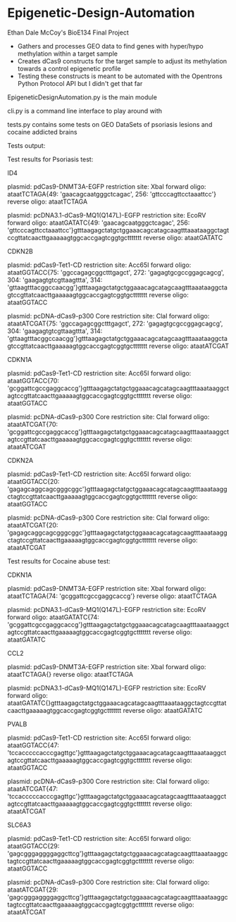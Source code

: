 # Epigenetic-Design-Automation

Ethan Dale McCoy's BioE134 Final Project

- Gathers and processes GEO data to find genes with hyper/hypo methylation within a target sample
- Creates dCas9 constructs for the target sample to adjust its methylation towards a control epigenetic profile
- Testing these constructs is meant to be automated with the Opentrons Python Protocol API but I didn't get that far

EpigeneticDesignAutomation.py is the main module

cli.py is a command line interface to play around with

tests.py contains some tests on GEO DataSets of psoriasis lesions and cocaine addicted brains

Tests output:

Test results for Psoriasis test:

ID4

plasmid: pdCas9-DNMT3A-EGFP
restriction site: XbaI
forward oligo: ataatTCTAGA{49: 'gaacagcaatgggctcagac', 256: 'gttcccagttcctaaattcc'}
reverse oligo: ataatTCTAGA

plasmid: pcDNA3.1-dCas9-MQ1(Q147L)-EGFP
restriction site: EcoRV
forward oligo: ataatGATATC{49: 'gaacagcaatgggctcagac', 256: 'gttcccagttcctaaattcc'}gtttaagagctatgctggaaacagcatagcaagtttaaataaggctagtccgttatcaacttgaaaaagtggcaccgagtcggtgcttttttt
reverse oligo: ataatGATATC

CDKN2B

plasmid: pdCas9-Tet1-CD
restriction site: Acc65I
forward oligo: ataatGGTACC{75: 'ggccagagcggctttgagct', 272: 'gagagtgcgccggagcagcg', 304: 'gaagagtgtcgttaagttta', 314: 'gttaagtttacggccaacgg'}gtttaagagctatgctggaaacagcatagcaagtttaaataaggctagtccgttatcaacttgaaaaagtggcaccgagtcggtgcttttttt
reverse oligo: ataatGGTACC

plasmid: pcDNA-dCas9-p300 Core
restriction site: ClaI
forward oligo: ataatATCGAT{75: 'ggccagagcggctttgagct', 272: 'gagagtgcgccggagcagcg', 304: 'gaagagtgtcgttaagttta', 314: 'gttaagtttacggccaacgg'}gtttaagagctatgctggaaacagcatagcaagtttaaataaggctagtccgttatcaacttgaaaaagtggcaccgagtcggtgcttttttt
reverse oligo: ataatATCGAT

CDKN1A

plasmid: pdCas9-Tet1-CD
restriction site: Acc65I
forward oligo: ataatGGTACC{70: 'gcggattcgccgaggcaccg'}gtttaagagctatgctggaaacagcatagcaagtttaaataaggctagtccgttatcaacttgaaaaagtggcaccgagtcggtgcttttttt
reverse oligo: ataatGGTACC

plasmid: pcDNA-dCas9-p300 Core
restriction site: ClaI
forward oligo: ataatATCGAT{70: 'gcggattcgccgaggcaccg'}gtttaagagctatgctggaaacagcatagcaagtttaaataaggctagtccgttatcaacttgaaaaagtggcaccgagtcggtgcttttttt
reverse oligo: ataatATCGAT

CDKN2A

plasmid: pdCas9-Tet1-CD
restriction site: Acc65I
forward oligo: ataatGGTACC{20: 'gagagcaggcagcgggcggc'}gtttaagagctatgctggaaacagcatagcaagtttaaataaggctagtccgttatcaacttgaaaaagtggcaccgagtcggtgcttttttt
reverse oligo: ataatGGTACC

plasmid: pcDNA-dCas9-p300 Core
restriction site: ClaI
forward oligo: ataatATCGAT{20: 'gagagcaggcagcgggcggc'}gtttaagagctatgctggaaacagcatagcaagtttaaataaggctagtccgttatcaacttgaaaaagtggcaccgagtcggtgcttttttt
reverse oligo: ataatATCGAT

Test results for Cocaine abuse test:

CDKN1A

plasmid: pdCas9-DNMT3A-EGFP
restriction site: XbaI
forward oligo: ataatTCTAGA{74: 'gcggattcgccgaggcaccg'}
reverse oligo: ataatTCTAGA

plasmid: pcDNA3.1-dCas9-MQ1(Q147L)-EGFP
restriction site: EcoRV
forward oligo: ataatGATATC{74: 'gcggattcgccgaggcaccg'}gtttaagagctatgctggaaacagcatagcaagtttaaataaggctagtccgttatcaacttgaaaaagtggcaccgagtcggtgcttttttt
reverse oligo: ataatGATATC

CCL2

plasmid: pdCas9-DNMT3A-EGFP
restriction site: XbaI
forward oligo: ataatTCTAGA{}
reverse oligo: ataatTCTAGA

plasmid: pcDNA3.1-dCas9-MQ1(Q147L)-EGFP
restriction site: EcoRV
forward oligo: ataatGATATC{}gtttaagagctatgctggaaacagcatagcaagtttaaataaggctagtccgttatcaacttgaaaaagtggcaccgagtcggtgcttttttt
reverse oligo: ataatGATATC

PVALB

plasmid: pdCas9-Tet1-CD
restriction site: Acc65I
forward oligo: ataatGGTACC{47: 'tccacccccacccgagttgc'}gtttaagagctatgctggaaacagcatagcaagtttaaataaggctagtccgttatcaacttgaaaaagtggcaccgagtcggtgcttttttt
reverse oligo: ataatGGTACC

plasmid: pcDNA-dCas9-p300 Core
restriction site: ClaI
forward oligo: ataatATCGAT{47: 'tccacccccacccgagttgc'}gtttaagagctatgctggaaacagcatagcaagtttaaataaggctagtccgttatcaacttgaaaaagtggcaccgagtcggtgcttttttt
reverse oligo: ataatATCGAT

SLC6A3

plasmid: pdCas9-Tet1-CD
restriction site: Acc65I
forward oligo: ataatGGTACC{29: 'gagcgggaggggaggcttcg'}gtttaagagctatgctggaaacagcatagcaagtttaaataaggctagtccgttatcaacttgaaaaagtggcaccgagtcggtgcttttttt
reverse oligo: ataatGGTACC

plasmid: pcDNA-dCas9-p300 Core
restriction site: ClaI
forward oligo: ataatATCGAT{29: 'gagcgggaggggaggcttcg'}gtttaagagctatgctggaaacagcatagcaagtttaaataaggctagtccgttatcaacttgaaaaagtggcaccgagtcggtgcttttttt
reverse oligo: ataatATCGAT
